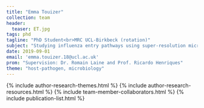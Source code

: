```yaml
---
title: "Emma Touizer"
collection: team
header:
  teaser: ET.jpg
tags: phd
tagline: "PhD Student<br>MRC UCL-Birkbeck (rotation)"
subject: "Studying influenza entry pathways using super-resolution microscopy"
date: 2019-09-01
email: 'emma.touizer.18@ucl.ac.uk'
prom: "Supervision: Dr. Romain Laine and Prof. Ricardo Henriques"
theme: "host-pathogen, microbiology"
---
```


<p align= "justify">

{% include author-research-themes.html %}
{% include author-research-resources.html %}
{% include team-member-collaborators.html %}
{% include publication-list.html %}
